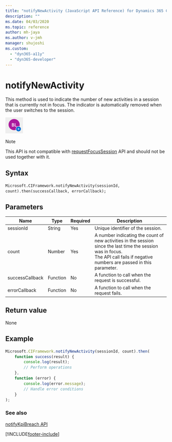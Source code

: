 ```yaml
---
title: "notifyNewActivity (JavaScript API Reference) for Dynamics 365 Channel Integration Framework (CIF) version 2.0 | MicrosoftDocs"
description: ""
ms.date: 04/03/2020
ms.topic: reference
author: mh-jaya
ms.author: v-jmh
manager: shujoshi
ms.custom: 
  - "dyn365-a11y"
  - "dyn365-developer"
---
```


# notifyNewActivity

This method is used to indicate the number of new activities in a session that is currently not in focus. The indicator is automatically removed when the user switches to the session. 

![Notify new activity.](../../../media/notifyNewActivity.PNG "Notify new activity")
<br>

> [!NOTE]
> This API is not compatible with [requestFocusSession](requestfocussession.md) API and should not be used together with it.

## Syntax

`Microsoft.CIFramework.notifyNewActivity(sessionId, count).then(successCallback, errorCallback);`

## Parameters

| **Name**        | **Type** | **Required** | **Description**                                                                                                  |
|-----------------|----------|--------------|------------------------------------------------------------------------------------------------------------------|
| sessionId           | String   | Yes    | Unique identifier of the session.                            |
| count | Number | Yes     | A number indicating the count of new activities in the session since the last time the session was in focus.<br />The API call fails if negative numbers are passed in this parameter. |
| successCallback| Function | No | A function to call when the request is successful. |
| errorCallback | Function | No | A function to call when the request fails. |

## Return value

None

## Example

```javascript
Microsoft.CIFramework.notifyNewActivity(sessionId, count).then(
	function success(result) {
		console.log(result);
		// Perform operations
	},
	function (error) {
		console.log(error.message);
		// Handle error conditions
	}
);
```

### See also

[notifyKpiBreach API](notifyKPIBreach.md)


[!INCLUDE[footer-include](../../../../../includes/footer-banner.md)]
